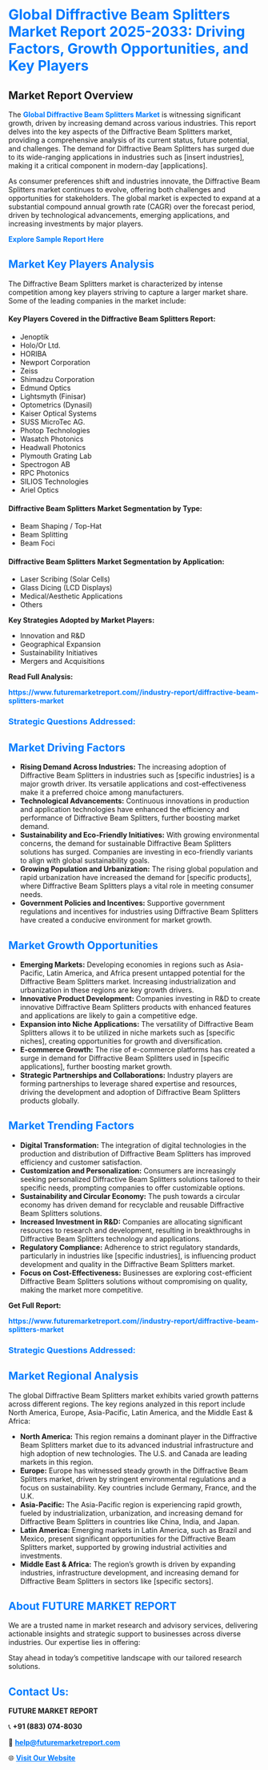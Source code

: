 <h1 style="color: #007BFF;">Global Diffractive Beam Splitters Market Report 2025-2033: Driving Factors, Growth Opportunities, and Key Players</h1>

<section id="overview">
<h2>Market Report Overview</h2>
<p>The <a href="https://www.futuremarketreport.com//industry-report/diffractive-beam-splitters-market" style="color: #007BFF; text-decoration: none;"><strong>Global Diffractive Beam Splitters Market</strong></a> is witnessing significant growth, driven by increasing demand across various industries. This report delves into the key aspects of the Diffractive Beam Splitters market, providing a comprehensive analysis of its current status, future potential, and challenges. The demand for Diffractive Beam Splitters has surged due to its wide-ranging applications in industries such as [insert industries], making it a critical component in modern-day [applications].</p>
<p>As consumer preferences shift and industries innovate, the Diffractive Beam Splitters market continues to evolve, offering both challenges and opportunities for stakeholders. The global market is expected to expand at a substantial compound annual growth rate (CAGR) over the forecast period, driven by technological advancements, emerging applications, and increasing investments by major players.</p>
</section>

<section id="overview">
<p><a href="https://www.futuremarketreport.com//request-sample/reportId=58492" style="color: #007BFF; text-decoration: none;"><strong>Explore Sample Report Here</strong></a></p>
</section>

<section id="key-players">
<h2 style="color: #007BFF;">Market Key Players Analysis</h2>
<p>The Diffractive Beam Splitters market is characterized by intense competition among key players striving to capture a larger market share. Some of the leading companies in the market include:</p>
<h4>Key Players Covered in the Diffractive Beam Splitters Report:</h4>
<ul><li>Jenoptik</li><li>Holo/Or Ltd.</li><li>HORIBA</li><li>Newport Corporation</li><li>Zeiss</li><li>Shimadzu Corporation</li><li>Edmund Optics</li><li>Lightsmyth (Finisar)</li><li>Optometrics (Dynasil)</li><li>Kaiser Optical Systems</li><li>SUSS MicroTec AG.</li><li>Photop Technologies</li><li>Wasatch Photonics</li><li>Headwall Photonics</li><li>Plymouth Grating Lab</li><li>Spectrogon AB</li><li>RPC Photonics</li><li>SILIOS Technologies</li><li>Ariel Optics</li></ul>
<h4>Diffractive Beam Splitters Market Segmentation by Type:</h4>
<ul><li>Beam Shaping / Top-Hat</li><li>Beam Splitting</li><li>Beam Foci</li></ul>

<h4>Diffractive Beam Splitters Market Segmentation by Application:</h4>
<ul><li>Laser Scribing (Solar Cells)</li><li>Glass Dicing (LCD Displays)</li><li>Medical/Aesthetic Applications</li><li>Others</li></ul>
<p><strong>Key Strategies Adopted by Market Players:</strong></p>
<ul>
<li>Innovation and R&D</li>
<li>Geographical Expansion</li>
<li>Sustainability Initiatives</li>
<li>Mergers and Acquisitions</li>
</ul>
</section>

<section>
<p><strong>Read Full Analysis: </strong></p><a href="https://www.futuremarketreport.com//industry-report/diffractive-beam-splitters-market" style="color: #007BFF; text-decoration: none;"><strong>https://www.futuremarketreport.com//industry-report/diffractive-beam-splitters-market</strong></a>
<h3 style="color: #007BFF;">Strategic Questions Addressed:</h3>
</section>

<section id="driving-factors">
<h2 style="color: #007BFF;">Market Driving Factors</h2>
<ul>
<li><strong>Rising Demand Across Industries:</strong> The increasing adoption of Diffractive Beam Splitters in industries such as [specific industries] is a major growth driver. Its versatile applications and cost-effectiveness make it a preferred choice among manufacturers.</li>
<li><strong>Technological Advancements:</strong> Continuous innovations in production and application technologies have enhanced the efficiency and performance of Diffractive Beam Splitters, further boosting market demand.</li>
<li><strong>Sustainability and Eco-Friendly Initiatives:</strong> With growing environmental concerns, the demand for sustainable Diffractive Beam Splitters solutions has surged. Companies are investing in eco-friendly variants to align with global sustainability goals.</li>
<li><strong>Growing Population and Urbanization:</strong> The rising global population and rapid urbanization have increased the demand for [specific products], where Diffractive Beam Splitters plays a vital role in meeting consumer needs.</li>
<li><strong>Government Policies and Incentives:</strong> Supportive government regulations and incentives for industries using Diffractive Beam Splitters have created a conducive environment for market growth.</li>
</ul>
</section>

<section id="growth-opportunities">
<h2 style="color: #007BFF;">Market Growth Opportunities</h2>
<ul>
<li><strong>Emerging Markets:</strong> Developing economies in regions such as Asia-Pacific, Latin America, and Africa present untapped potential for the Diffractive Beam Splitters market. Increasing industrialization and urbanization in these regions are key growth drivers.</li>
<li><strong>Innovative Product Development:</strong> Companies investing in R&D to create innovative Diffractive Beam Splitters products with enhanced features and applications are likely to gain a competitive edge.</li>
<li><strong>Expansion into Niche Applications:</strong> The versatility of Diffractive Beam Splitters allows it to be utilized in niche markets such as [specific niches], creating opportunities for growth and diversification.</li>
<li><strong>E-commerce Growth:</strong> The rise of e-commerce platforms has created a surge in demand for Diffractive Beam Splitters used in [specific applications], further boosting market growth.</li>
<li><strong>Strategic Partnerships and Collaborations:</strong> Industry players are forming partnerships to leverage shared expertise and resources, driving the development and adoption of Diffractive Beam Splitters products globally.</li>
</ul>
</section>

<section id="trending-factors">
<h2 style="color: #007BFF;">Market Trending Factors</h2>
<ul>
<li><strong>Digital Transformation:</strong> The integration of digital technologies in the production and distribution of Diffractive Beam Splitters has improved efficiency and customer satisfaction.</li>
<li><strong>Customization and Personalization:</strong> Consumers are increasingly seeking personalized Diffractive Beam Splitters solutions tailored to their specific needs, prompting companies to offer customizable options.</li>
<li><strong>Sustainability and Circular Economy:</strong> The push towards a circular economy has driven demand for recyclable and reusable Diffractive Beam Splitters solutions.</li>
<li><strong>Increased Investment in R&D:</strong> Companies are allocating significant resources to research and development, resulting in breakthroughs in Diffractive Beam Splitters technology and applications.</li>
<li><strong>Regulatory Compliance:</strong> Adherence to strict regulatory standards, particularly in industries like [specific industries], is influencing product development and quality in the Diffractive Beam Splitters market.</li>
<li><strong>Focus on Cost-Effectiveness:</strong> Businesses are exploring cost-efficient Diffractive Beam Splitters solutions without compromising on quality, making the market more competitive.</li>
</ul>
</section>

<section>
<p><strong>Get Full Report: </strong></p><a href="https://www.futuremarketreport.com//industry-report/diffractive-beam-splitters-market" style="color: #007BFF; text-decoration: none;"><strong>https://www.futuremarketreport.com//industry-report/diffractive-beam-splitters-market</strong></a>
<h3 style="color: #007BFF;">Strategic Questions Addressed:</h3>
</section>


<section id="regional-analysis">
<h2 style="color: #007BFF;">Market Regional Analysis</h2>
<p>The global Diffractive Beam Splitters market exhibits varied growth patterns across different regions. The key regions analyzed in this report include North America, Europe, Asia-Pacific, Latin America, and the Middle East & Africa:</p>
<ul>
<li><strong>North America:</strong> This region remains a dominant player in the Diffractive Beam Splitters market due to its advanced industrial infrastructure and high adoption of new technologies. The U.S. and Canada are leading markets in this region.</li>
<li><strong>Europe:</strong> Europe has witnessed steady growth in the Diffractive Beam Splitters market, driven by stringent environmental regulations and a focus on sustainability. Key countries include Germany, France, and the U.K.</li>
<li><strong>Asia-Pacific:</strong> The Asia-Pacific region is experiencing rapid growth, fueled by industrialization, urbanization, and increasing demand for Diffractive Beam Splitters in countries like China, India, and Japan.</li>
<li><strong>Latin America:</strong> Emerging markets in Latin America, such as Brazil and Mexico, present significant opportunities for the Diffractive Beam Splitters market, supported by growing industrial activities and investments.</li>
<li><strong>Middle East & Africa:</strong> The region’s growth is driven by expanding industries, infrastructure development, and increasing demand for Diffractive Beam Splitters in sectors like [specific sectors].</li>
</ul>
</section>

<footer>
<h2 style="color: #007BFF;">About FUTURE MARKET REPORT</h2>
<p>We are a trusted name in market research and advisory services, delivering actionable insights and strategic support to businesses across diverse industries. Our expertise lies in offering:</p>

<p>Stay ahead in today’s competitive landscape with our tailored research solutions.</p>

<h2 style="color: #007BFF;">Contact Us:</h2>
<p><strong>FUTURE MARKET REPORT</strong></p>
<p>📞 <strong>+91 (883) 074-8030</strong></p>
<p>📧 <strong><a href="mailto:help@futuremarketreport.com" style="color: #007BFF;">help@futuremarketreport.com</a></strong></p>
<p>🌐 <strong><a href="https://www.futuremarketreport.com/" style="color: #007BFF;">Visit Our Website</a></strong></p>
</footer>